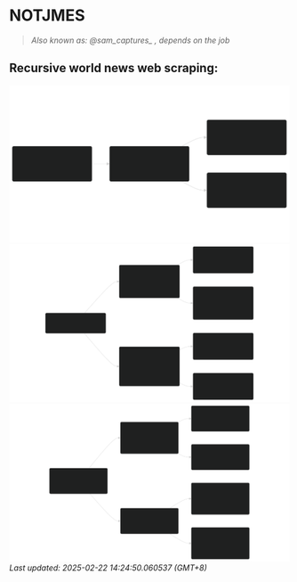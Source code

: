 # NOTJMES                                                 
> <i>Also known as: @sam_captures_ , depends on the job</i>

## Recursive world news web scraping:

<!-- START -->
![Graph](img/top_news_0.svg)
![Graph](img/top_news_1.svg)
![Graph](img/top_news_2.svg)
<i>Last updated: 2025-02-22 14:24:50.060537 (GMT+8)</i>
<!-- END -->